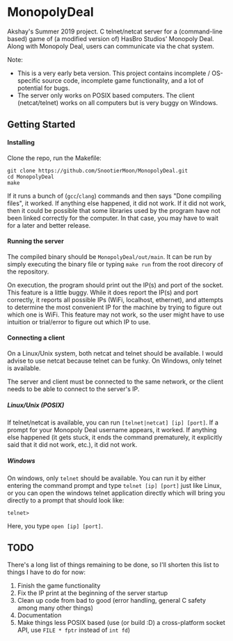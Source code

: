 # MonopolyDeal
Akshay's Summer 2019 project.
C telnet/netcat server for a (command-line based) game of (a modified version of) HasBro Studios' Monopoly Deal.
Along with Monopoly Deal, users can communicate via the chat system.

Note: 
- This is a very early beta version. This project contains incomplete / OS-specific source code, incomplete game functionality, and a lot of potential for bugs.
- The server only works on POSIX based computers. The client (netcat/telnet) works on all computers but is very buggy on Windows.

## Getting Started

#### Installing

Clone the repo, run the Makefile:

```
git clone https://github.com/SnootierMoon/MonopolyDeal.git
cd MonopolyDeal
make 
```

If it runs a bunch of (`gcc`/`clang`) commands and then says "Done compiling files", it worked. If anything else happened, it did not work. If it did not work, then it could be possible that some libraries used by the program have not been linked correctly for the computer. In that case, you may have to wait for a later and better release.

#### Running the server

The compiled binary should be `MonopolyDeal/out/main`. It can be run by simply executing the binary file or typing `make run` from the root direcory of the repository. 

On execution, the program should print out the IP(s) and port of the socket. This feature is a little buggy. While it does report the IP(s) and port correctly, it reports all possible IPs (WiFi, localhost, ethernet), and attempts to determine the most convenient IP for the machine by trying to figure out which one is WiFi. This feature may not work, so the user might have to use intuition or trial/error to figure out which IP to use.

#### Connecting a client

On a Linux/Unix system, both netcat and telnet should be available. I would advise to use netcat because telnet can be funky. On Windows, only telnet is available. 

The server and client must be connected to the same network, or the client needs to be able to connect to the server's IP.

##### Linux/Unix (POSIX)

If telnet/netcat is available, you can run `[telnet|netcat] [ip] [port]`. If a prompt for your Monopoly Deal username appears, it worked. If anything else happened (it gets stuck, it ends the command prematurely, it explicitly said that it did not work, etc.), it did not work.

##### Windows

On windows, only `telnet` should be available. You can run it by either entering the command prompt and type `telnet [ip] [port]` just like Linux, or you can open the windows telnet application directly which will bring you directly to a prompt that should look like:

```
telnet>
```

Here, you type `open [ip] [port]`.

## TODO

There's a long list of things remaining to be done, so I'll shorten this list to things I have to do for now:

1. Finish the game functionality
2. Fix the IP print at the beginning of the server startup
3. Clean up code from bad to good (error handling, general C safety among many other things)
4. Documentation
5. Make things less POSIX based (use (or build :D) a cross-platform socket API, use `FILE * fptr` instead of `int fd`)
